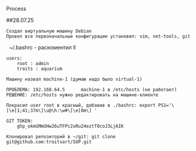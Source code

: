 Process

##28.07.25

    Создал виртуальную машину Debian
    Провел все первоначальные конфигурации установил: vim, net-tools, git
     ~/.bashrc - раскоментил ll

    users: 	
        root : admin
	    troits : aquarium

    Машину назвал machine-1 (думаю надо было virtual-1)

    ПРОБЛЕМА: 192.168.64.5		machine-1 в /etc/hosts (не работает)
    РЕШЕНИЕ: /etc/hosts нужно редактировать на машине-клиенте

    Покрасил user root в красный, добавив в ./bashrc: export PS1='\[\e[1;41;37m\]\u@\h:\w#\[\e[0m\] ' 

    GIT TOKEN: 
        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

    Клонировал репозиторий в ~/git: git clone git@github.com:troitsart/SOP.git

